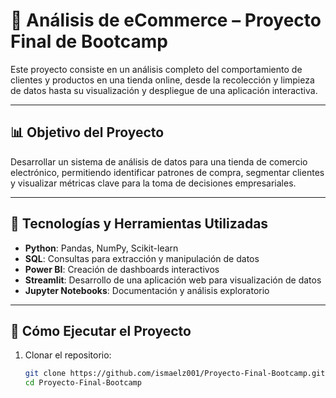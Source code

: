 # 🛒 Análisis de eCommerce – Proyecto Final de Bootcamp

Este proyecto consiste en un análisis completo del comportamiento de clientes y productos en una tienda online, desde la recolección y limpieza de datos hasta su visualización y despliegue de una aplicación interactiva.

---

## 📊 Objetivo del Proyecto

Desarrollar un sistema de análisis de datos para una tienda de comercio electrónico, permitiendo identificar patrones de compra, segmentar clientes y visualizar métricas clave para la toma de decisiones empresariales.

---

## 🧰 Tecnologías y Herramientas Utilizadas

- **Python**: Pandas, NumPy, Scikit-learn
- **SQL**: Consultas para extracción y manipulación de datos
- **Power BI**: Creación de dashboards interactivos
- **Streamlit**: Desarrollo de una aplicación web para visualización de datos
- **Jupyter Notebooks**: Documentación y análisis exploratorio

---

## 🚀 Cómo Ejecutar el Proyecto

1. Clonar el repositorio:
   ```bash
   git clone https://github.com/ismaelz001/Proyecto-Final-Bootcamp.git
   cd Proyecto-Final-Bootcamp

